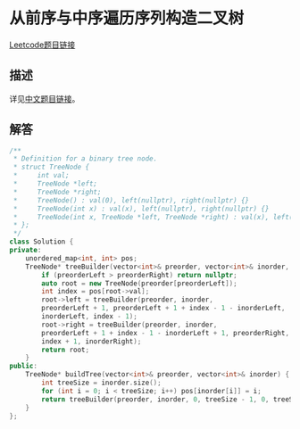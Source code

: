 # 从前序与中序遍历序列构造二叉树

[Leetcode题目链接](https://leetcode.com/problems/construct-binary-tree-from-preorder-and-inorder-traversal/description/)

## 描述

详见[中文题目链接](https://leetcode.cn/problems/construct-binary-tree-from-preorder-and-inorder-traversal/description/)。

## 解答

```C++
/**
 * Definition for a binary tree node.
 * struct TreeNode {
 *     int val;
 *     TreeNode *left;
 *     TreeNode *right;
 *     TreeNode() : val(0), left(nullptr), right(nullptr) {}
 *     TreeNode(int x) : val(x), left(nullptr), right(nullptr) {}
 *     TreeNode(int x, TreeNode *left, TreeNode *right) : val(x), left(left), right(right) {}
 * };
 */
class Solution {
private:
    unordered_map<int, int> pos;
    TreeNode* treeBuilder(vector<int>& preorder, vector<int>& inorder, int preorderLeft, int preorderRight, int inorderLeft, int inorderRight) {
        if (preorderLeft > preorderRight) return nullptr;
        auto root = new TreeNode(preorder[preorderLeft]);
        int index = pos[root->val];
        root->left = treeBuilder(preorder, inorder, 
        preorderLeft + 1, preorderLeft + 1 + index - 1 - inorderLeft, 
        inorderLeft, index - 1);
        root->right = treeBuilder(preorder, inorder, 
        preorderLeft + 1 + index - 1 - inorderLeft + 1, preorderRight, 
        index + 1, inorderRight);
        return root;
    }
public:
    TreeNode* buildTree(vector<int>& preorder, vector<int>& inorder) {
        int treeSize = inorder.size();
        for (int i = 0; i < treeSize; i++) pos[inorder[i]] = i;
        return treeBuilder(preorder, inorder, 0, treeSize - 1, 0, treeSize - 1);
    }
};
```
